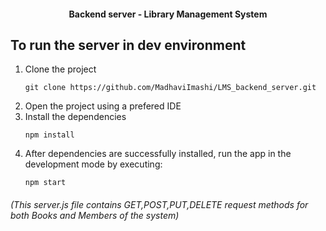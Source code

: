 <h4 align="center"> Backend server - Library Management System </h4>

## To run the server in dev environment

1. Clone the project
    ```
    git clone https://github.com/MadhaviImashi/LMS_backend_server.git
    ```
2. Open the project using a prefered IDE
3. Install the dependencies
    ```
    npm install
    ```
4. After dependencies are successfully installed, run the app in the development mode by executing:
    ```
    npm start
    ```

###### (This server.js file contains GET,POST,PUT,DELETE request methods for both Books and Members of the system)
